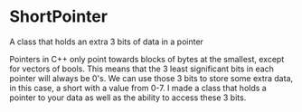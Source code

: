 # ShortPointer
A class that holds an extra 3 bits of data in a pointer

Pointers in C++ only point towards blocks of bytes at the smallest, except for vectors of bools. This means that the 3 least significant bits in each pointer will always be 0's. We can use those 3 bits to store some extra data, in this case, a short with a value from 0-7. I made a class that holds a pointer to your data as well as the ability to access these 3 bits.
